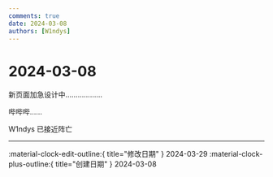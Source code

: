 ```yaml
---
comments: true
date: 2024-03-08
authors: [W1ndys]
---
```


# 2024-03-08

新页面加急设计中………………

<!-- more -->

哔哔哔……

W1ndys 已接近阵亡

---

:material-clock-edit-outline:{ title="修改日期" } 2024-03-29
:material-clock-plus-outline:{ title="创建日期" } 2024-03-08
